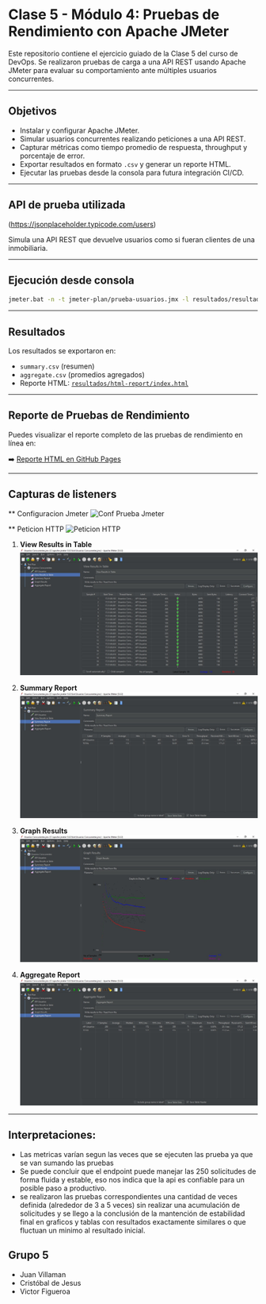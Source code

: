 # Clase 5 - Módulo 4: Pruebas de Rendimiento con Apache JMeter

Este repositorio contiene el ejercicio guiado de la Clase 5 del curso de DevOps. Se realizaron pruebas de carga a una API REST usando Apache JMeter para evaluar su comportamiento ante múltiples usuarios concurrentes.

---

## Objetivos

- Instalar y configurar Apache JMeter.
- Simular usuarios concurrentes realizando peticiones a una API REST.
- Capturar métricas como tiempo promedio de respuesta, throughput y porcentaje de error.
- Exportar resultados en formato `.csv` y generar un reporte HTML.
- Ejecutar las pruebas desde la consola para futura integración CI/CD.

---

## API de prueba utilizada
(https://jsonplaceholder.typicode.com/users)

Simula una API REST que devuelve usuarios como si fueran clientes de una inmobiliaria.

---

## Ejecución desde consola

```bash
jmeter.bat -n -t jmeter-plan/prueba-usuarios.jmx -l resultados/resultados.jtl -e -o resultados/html-report
```
---

## Resultados

Los resultados se exportaron en:

- `summary.csv` (resumen)
- `aggregate.csv` (promedios agregados)
- Reporte HTML: [`resultados/html-report/index.html`](resultados/html-report/index.html)

---

## Reporte de Pruebas de Rendimiento

Puedes visualizar el reporte completo de las pruebas de rendimiento en línea en:

➡️ [Reporte HTML en GitHub Pages](https://victfigueroa.github.io/jmeter/docs/)

---

## Capturas de listeners

** Configuracion Jmeter
![Conf Prueba Jmeter](https://github.com/user-attachments/assets/a066b074-df33-49ac-a4d2-2a0a3dad1264)

** Peticion HTTP
![Peticion HTTP](https://github.com/user-attachments/assets/86caa44e-27af-48d0-be3f-d9eb06a42e0b)


1. **View Results in Table**  
   ![View Results in Table](https://github.com/Victfigueroa/jmeter/blob/main/Prints/View%20Results%20in%20Table.jpg)

2. **Summary Report**  
   ![Summary Report](https://github.com/Victfigueroa/jmeter/blob/main/Prints/Summary%20Report.jpg)

3. **Graph Results**  
   ![Graph Results](https://github.com/Victfigueroa/jmeter/blob/main/Prints/Graph%20Results.jpg)

4. **Aggregate Report**  
   ![Aggregate Report](https://github.com/Victfigueroa/jmeter/blob/main/Prints/Aggregate%20Report.jpg)

---
## Interpretaciones:

* Las metricas varían segun las veces que se ejecuten las prueba ya que se van sumando las pruebas
* Se puede concluir que el endpoint puede manejar las 250 solicitudes de forma fluida y estable, eso nos indica que la api es confiable para un posible paso a productivo.
* se realizaron las pruebas correspondientes una cantidad de veces definida (alrededor de 3 a 5 veces) sin realizar una acumulación de solicitudes y se llego a la conclusión de la mantención de estabilidad final en graficos y tablas con resultados exactamente similares o que fluctuan un minimo al resultado inicial.
## Grupo 5

- Juan Villaman  
- Cristóbal de Jesus  
- Victor Figueroa

